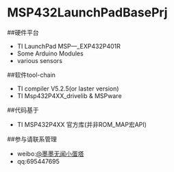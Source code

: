 # MSP432LaunchPadBasePrj
##硬件平台

* TI LaunchPad MSP—_EXP432P401R
* Some Arduino Modules
* various sensors

##软件tool-chain

* TI compiler V5.2.5(or laster version)
* TI Msp432P4XX_drivelib & MSPware

##代码基于

* TI MSP432P4XX 官方库(并非ROM_MAP宏API)

##参与请联系管理
* weibo:[@墨墨无闻小蛋塔](http://weibo.com/toycc2h)
* qq:695447695
